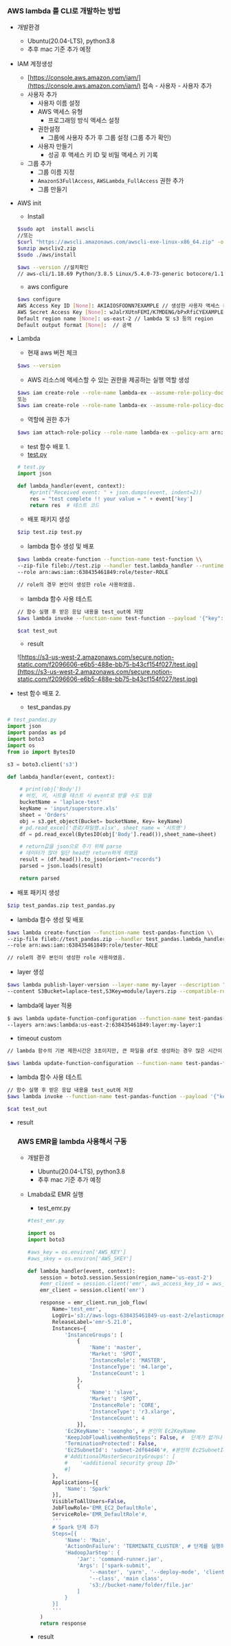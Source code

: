 ### AWS lambda 를 CLI로 개발하는 방법

- 개발환경
    - Ubuntu(20.04-LTS), python3.8
    - 추후 mac 기준 추가 예정
- IAM 계정생성
    - [https://console.aws.amazon.com/iam/](https://console.aws.amazon.com/iam/) 접속 - 사용자 - 사용자 추가
    - 사용자 추가
        - 사용자 이름 설정
        - AWS 액세스 유형
            - 프로그래밍 방식 액세스 설정
        - 권한설정
            - 그룹에 사용자 추가 후 그룹 설정 (그룹 추가 확인)
        - 사용자 만들기
            - 성공 후 액세스 키 ID 및 비밀 액세스 키 기록
    - 그룹 추가
        - 그룹 이름 지정
        - `AmazonS3FullAccess`, `AWSLambda_FullAccess` 권한 추가
        - 그룹 만들기
- AWS init
    - Install

    ```bash
    $sudo apt  install awscli
    //또는
    $curl "https://awscli.amazonaws.com/awscli-exe-linux-x86_64.zip" -o "awscliv2.zip"
    $unzip awscliv2.zip
    $sudo ./aws/install

    $aws --version //설치확인
    // aws-cli/1.18.69 Python/3.8.5 Linux/5.4.0-73-generic botocore/1.16.19
    ```

    - aws configure

    ```bash
    $aws configure
    AWS Access Key ID [None]: AKIAIOSFODNN7EXAMPLE // 생성한 사용자 액세스 키 ID
    AWS Secret Access Key [None]: wJalrXUtnFEMI/K7MDENG/bPxRfiCYEXAMPLEKEY // 생성한 사용자 비밀 액세스 키
    Default region name [None]: us-east-2 // lambda 및 s3 등의 region
    Default output format [None]:  // 공백
    ```

- Lambda
    - 현재 aws 버전 체크

    ```bash
    $aws --version
    ```

    - AWS 리소스에 액세스할 수 있는 권한을 제공하는 실행 역할 생성

    ```bash
    $aws iam create-role --role-name lambda-ex --assume-role-policy-document file://trust-policy.json
    또는
    $aws iam create-role --role-name lambda-ex --assume-role-policy-document '{"Version": "2012-10-17","Statement": [{ "Effect": "Allow", "Principal": {"Service": "lambda.amazonaws.com"}, "Action": "sts:AssumeRole"}]}'

    ```

    - 역할에 권한 추가

    ```bash
    $aws iam attach-role-policy --role-name lambda-ex --policy-arn arn:aws:iam::aws:policy/service-role/AWSLambdaBasicExecutionRole

    ```

    - test 함수 배포 1.
    - [test.py](http://test.py/)

    ```python
    # test.py
    import json

    def lambda_handler(event, context):
        #print("Received event: " + json.dumps(event, indent=2))
        res = "test complete !! your value = " + event['key']
        return res  # 테스트 코드

    ```

    - 배포 패키지 생성

    ```bash
    $zip test.zip test.py

    ```

    - lambda 함수 생성 및 배포

    ```bash
    $aws lambda create-function --function-name test-function \\
    --zip-file fileb://test.zip --handler test.lambda_handler --runtime python3.8 \\
    --role arn:aws:iam::638435461849:role/tester-ROLE

    // role의 경우 본인이 생성한 role 사용하였음.

    ```

    - lambda 함수 사용 테스트

    ```bash
    // 함수 실행 후 받은 응답 내용을 test_out에 저장
    $aws lambda invoke --function-name test-function --payload '{"key": "seongho"}' test_out --log-type Tail

    $cat test_out

    ```

    - result

    ![https://s3-us-west-2.amazonaws.com/secure.notion-static.com/f2096606-e6b5-488e-bb75-b43cf154f027/test.jpg](https://s3-us-west-2.amazonaws.com/secure.notion-static.com/f2096606-e6b5-488e-bb75-b43cf154f027/test.jpg)

- test 함수 배포 2.
    - test_pandas.py

```python
# test_pandas.py
import json
import pandas as pd
import boto3
import os
from io import BytesIO

s3 = boto3.client('s3')

def lambda_handler(event, context):

    # print(obj['Body'])
    # 버킷, 키, 시트를 테스트 시 event로 받을 수도 있음
    bucketName = 'laplace-test'
    keyName = 'input/superstore.xls'
    sheet = 'Orders'
    obj = s3.get_object(Bucket= bucketName, Key= keyName)
    # pd.read_excel('경로/파일명.xlsx', sheet_name = '시트명')
    df = pd.read_excel(BytesIO(obj['Body'].read()),sheet_name=sheet)

    # return값을 json으로 주기 위해 parse
    # 데이터가 많아 일단 head만 return하게 하였음
    result = (df.head()).to_json(orient="records")
    parsed = json.loads(result)

    return parsed

```

- 배포 패키지 생성

```bash
$zip test_pandas.zip test_pandas.py

```

- lambda 함수 생성 및 배포

```bash
$aws lambda create-function --function-name test-pandas-function \\
--zip-file fileb://test_pandas.zip --handler test_pandas.lambda_handler --runtime python3.8 \\
--role arn:aws:iam::638435461849:role/tester-ROLE

// role의 경우 본인이 생성한 role 사용하였음.

```

- layer 생성

```bash
$aws lambda publish-layer-version --layer-name my-layer --description "My layer"\\
--content S3Bucket=laplace-test,S3Key=module/layers.zip --compatible-runtimes python3.6 python3.7 python3.8

```

- lambda에 layer 적용

```bash
$ aws lambda update-function-configuration --function-name test-pandas-function \\
--layers arn:aws:lambda:us-east-2:638435461849:layer:my-layer:1

```

- timeout custom

```bash
// lambda 함수의 기본 제한시간은 3초이지만, 큰 파일을 df로 생성하는 경우 많은 시간이 필요하다. 따라서 제한시간을 60초로 늘린다.

$aws lambda update-function-configuration --function-name test-pandas-function --timeout 60

```

- lambda 함수 사용 테스트

```bash
// 함수 실행 후 받은 응답 내용을 test_out에 저장
$aws lambda invoke --function-name test-pandas-function --payload '{"key": "seongho"}' test_out --log-type Tail

$cat test_out

```

- result

    ### AWS EMR을 lambda 사용해서 구동

    - 개발환경
        - Ubuntu(20.04-LTS), python3.8
        - 추후 mac 기준 추가 예정
    - Lmabda로 EMR 실행
        - test_emr.py

        ```python
        #test_emr.py

        import os
        import boto3

        #aws_key = os.environ['AWS_KEY']
        #aws_skey = os.environ['AWS_SKEY']

        def lambda_handler(event, context):
            session = boto3.session.Session(region_name='us-east-2')
            #emr_client = session.client('emr', aws_access_key_id = aws_key, aws_secret_access_key = aws_skey)
            emr_client = session.client('emr')

            response = emr_client.run_job_flow(
                Name='test_emr',
                LogUri='s3://aws-logs-638435461849-us-east-2/elasticmapreduce/', #본인의 log uri
                ReleaseLabel='emr-5.21.0',
                Instances={
                    'InstanceGroups': [
                        {
                            'Name': 'master',
                            'Market': 'SPOT',
                            'InstanceRole': 'MASTER',
                            'InstanceType': 'm4.large',
                            'InstanceCount': 1
                        },
                        {
                            'Name': 'slave',
                            'Market': 'SPOT',
                            'InstanceRole': 'CORE',
                            'InstanceType': 'r3.xlarge',
                            'InstanceCount': 4
                        }],
                    'Ec2KeyName': 'seongho', # 본인의 Ec2KeyName
                    'KeepJobFlowAliveWhenNoSteps': False, #  단계가 없거나 종료되면 EMR이 유지되지 않고 역시 자동 종료됨. 약 7분 정도 실행되는 듯 하다.
                    'TerminationProtected': False,
                    'Ec2SubnetId': 'subnet-2df64d46'#, #본인의 Ec2SubnetId
                    #'AdditionalMasterSecurityGroups': [
                    #    '<additional security group ID>'
                    #]
                },
                Applications=[{
                    'Name': 'Spark'
                }],
                VisibleToAllUsers=False,
                JobFlowRole='EMR_EC2_DefaultRole',
                ServiceRole='EMR_DefaultRole'#,
                '''
                # Spark 단계 추가
                Steps=[{
                    'Name': 'Main',
                    'ActionOnFailure': 'TERMINATE_CLUSTER', # 단계를 실행하다가 실패할 경우에는 TERMINATE_CLUSTER 옵션을 통해서 EMR을 즉시 종료
                    'HadoopJarStep': {
                        'Jar': 'command-runner.jar',
                        'Args': ['spark-submit',
                            '--master', 'yarn', '--deploy-mode', 'client',
                            '--class', 'main class',
                            's3://bucket-name/folder/file.jar'
                        ]
                    }
                }]
                '''
            )
            return response

        ```

        - result


